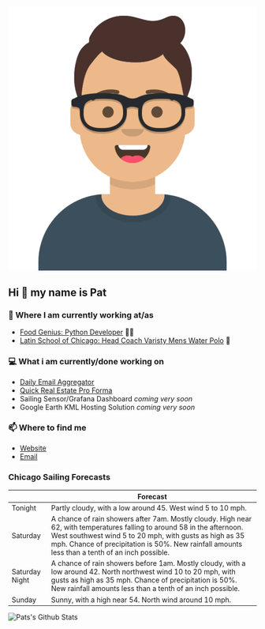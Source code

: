 [![Social banner for p-j-falconer](https://raw.githubusercontent.com/P-J-FALCONER/P-J-FALCONER/master/assets/avataaars.svg)](https://patfalconer.com/)
## Hi :wave: my name is Pat

### 💼 Where I am currently working at/as
- [Food Genius: Python Developer](https://getfoodgenius.com/) 🍔🐍
- [Latin School of Chicago: Head Coach Varisty Mens Water Polo](https://www.latinschool.org/) 🤽


### 💻 What i am currently/done working on
 - [Daily Email Aggregator](https://github.com/P-J-FALCONER/dott_daily_mail)
 - [Quick Real Estate Pro Forma](https://github.com/P-J-FALCONER/henry)
 - Sailing Sensor/Grafana Dashboard *coming very soon*
 - Google Earth KML Hosting Solution *coming very soon*

### 📫 Where to find me
 - [Website](https://patfalconer.com/)
 - [Email](mailto:patrick.j.falconer@gmail.com)


### Chicago Sailing Forecasts
|   | Forecast  |
|---|---|
| Tonight | Partly cloudy, with a low around 45. West wind 5 to 10 mph. |
| Saturday | A chance of rain showers after 7am. Mostly cloudy. High near 62, with temperatures falling to around 58 in the afternoon. West southwest wind 5 to 20 mph, with gusts as high as 35 mph. Chance of precipitation is 50%. New rainfall amounts less than a tenth of an inch possible. |
| Saturday Night | A chance of rain showers before 1am. Mostly cloudy, with a low around 42. North northwest wind 10 to 20 mph, with gusts as high as 35 mph. Chance of precipitation is 50%. New rainfall amounts less than a tenth of an inch possible. |
| Sunday | Sunny, with a high near 54. North wind around 10 mph. |

![Pats's Github Stats](https://github-readme-stats.vercel.app/api?username=p-j-falconer&show_icons=true&theme=radical)
